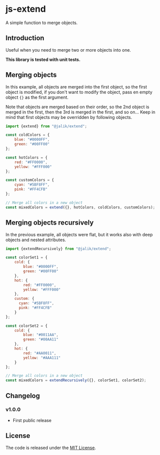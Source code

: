 # js-extend

A simple function to merge objects.

## Introduction

Useful when you need to merge two or more objects into one.

**This library is tested with unit tests.**

## Merging objects

In this example, all objects are merged into the first object, so the first object is modified, if you don't want to modify the object, pass en empty object `{}` as the first argument.

Note that objects are merged based on their order, so the 2nd object is merged in the first, then the 3rd is merged in the first, and so on...
Keep in mind that first objects may be overridden by following objects.

```js
import {extend} from "@jalik/extend";

const coldColors = {
    blue: "#0000FF",
    green: "#00FF00"
};

const hotColors = {
    red: "#FF0000",
    yellow: "#FFF000"
};

const customColors = {
    cyan: "#5BF8FF",
    pink: "#FF4CFB"
};

// Merge all colors in a new object
const mixedColors = extend({}, hotColors, coldColors, customColors);
```

## Merging objects recursively

In the previous example, all objects were flat, but it works also with deep objects and nested attributes.

```js
import {extendRecursively} from "@jalik/extend";

const colorSet1 = {
    cold: {
        blue: "#0000FF",
        green: "#00FF00"
    },
    hot: {
        red: "#FF0000",
        yellow: "#FFF000"
    },
    custom: {
      cyan: "#5BF8FF",
      pink: "#FF4CFB"
    }
};

const colorSet2 = {
    cold: {
        blue: "#0011AA",
        green: "#00AA11"
    },
    hot: {
        red: "#AA0011",
        yellow: "#AAA111"
    }
};

// Merge all colors in a new object
const mixedColors = extendRecursively({}, colorSet1, colorSet2);
```

## Changelog

### v1.0.0
- First public release

## License

The code is released under the [MIT License](http://www.opensource.org/licenses/MIT).
